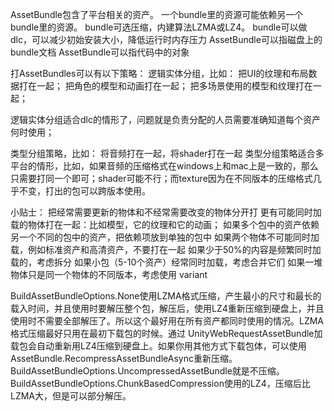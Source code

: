 AssetBundle包含了平台相关的资产。
一个bundle里的资源可能依赖另一个bundle里的资源。
bundle可选压缩，内建算法LZMA或LZ4。
bundle可以做dlc，可以减少初始安装大小，降低运行时内存压力
AssetBundle可以指磁盘上的bundle文档
AssetBundle可以指代码中的对象

打AssetBundles可以有以下策略：
逻辑实体分组，比如：
把UI的纹理和布局数据打在一起；
把角色的模型和动画打在一起；
把多场景使用的模型和纹理打在一起；

逻辑实体分组适合dlc的情形了，问题就是负责分配的人员需要准确知道每个资产何时使用；

类型分组策略，比如：
将音频打在一起，将shader打在一起
类型分组策略适合多平台的情形，比如，如果音频的压缩格式在windows上和mac上是一致的，那么只需要打同一个即可；shader可能不行；而texture因为在不同版本的压缩格式几乎不变，打出的包可以跨版本使用。

小贴士：
把经常需要更新的物体和不经常需要改变的物体分开打
更有可能同时加载的物体打在一起：比如模型，它的纹理和它的动画；
如果多个包中的资产依赖另一个不同的包中的资产，把依赖项放到单独的包中
如果两个物体不可能同时加载，例如标准资产和高清资产，不要打在一起
如果少于50%的内容是频繁同时加载的，考虑拆分
如果小包（5-10个资产）经常同时加载，考虑合并它们
如果一堆物体只是同一个物体的不同版本，考虑使用 variant


BuildAssetBundleOptions.None使用LZMA格式压缩，产生最小的尺寸和最长的载入时间，并且使用时要解压整个包，解压后，使用LZ4重新压缩到硬盘上，并且使用时不需要全部解压了。所以这个最好用在所有资产都同时使用的情况。LZMA格式压缩最好只用在最初下载包的时候。通过 UnityWebRequestAssetBundle加载包会自动重新用LZ4压缩到硬盘上。如果你用其他方式下载包体，可以使用AssetBundle.RecompressAssetBundleAsync重新压缩。
BuildAssetBundleOptions.UncompressedAssetBundle就是不压缩。
BuildAssetBundleOptions.ChunkBasedCompression使用的LZ4，压缩后比LZMA大，但是可以部分解压。